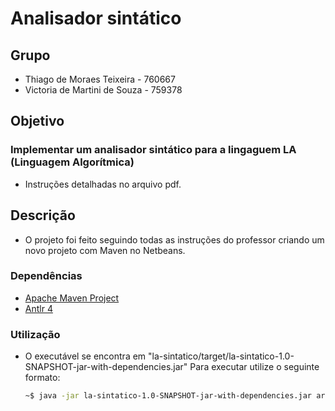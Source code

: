 #   Analisador sintático

##  Grupo

-   Thiago de Moraes Teixeira    - 760667
-   Victoria de Martini de Souza - 759378

##  Objetivo

### Implementar um analisador sintático para a lingaguem LA (Linguagem Algorítmica) 

-   Instruções detalhadas no arquivo pdf.

##  Descrição 

-   O projeto foi feito seguindo todas as instruções do professor criando um novo projeto com Maven no Netbeans.

### Dependências

-   [Apache Maven Project](https://maven.apache.org)
-   [Antlr 4](https://www.antlr.org)

### Utilização

-   O executável se encontra em "la-sintatico/target/la-sintatico-1.0-SNAPSHOT-jar-with-dependencies.jar"
    Para executar utilize o seguinte formato:
    ```bash
    ~$ java -jar la-sintatico-1.0-SNAPSHOT-jar-with-dependencies.jar arquivoEntrada.txt arquivoSaida.txt
    ```

